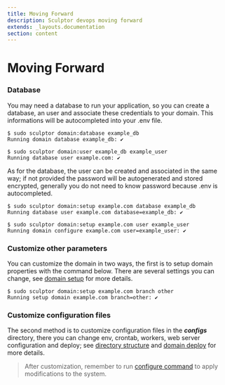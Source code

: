 ```yaml
---
title: Moving Forward
description: Sculptor devops moving forward
extends: _layouts.documentation
section: content
---
```



# Moving Forward

### Database
You may need a database to run your application, so you can create a database, an user and associate these credentials to your domain.
This informations will be autocompleted into your .env file.

```shell
$ sudo sculptor domain:database example_db
Running domain database example_db: ✔

$ sudo sculptor domain:user example_db example_user
Running database user example.com: ✔
```

As for the database, the user can be created and associated in the same way; if not provided the password will be autogenerated and stored encrypted,
generally you do not need to know password because .env is autocompleted.
```shell
$ sudo sculptor domain:setup example.com database example_db
Running database user example.com database=example_db: ✔

$ sudo sculptor domain:setup example.com user example_user
Running domain configure example.com user=example_user: ✔
```

### Customize other parameters
You can customize the domain in two ways, the first is to setup domain properties with the command below. There are several settings you can change,
see [domain setup](/docs/commands/domains/#setup) for more details.
```shell
$ sudo sculptor domain:setup example.com branch other
Running setup domain example.com branch=other: ✔
```
### Customize configuration files
The second method is to customize configuration files in the ***configs*** directory, there you can change env, crontab, workers, web server configuration and deploy; see [directory structure](/docs/commands/domains/#structure) and [domain deploy](/docs/commands/deploy) for more details.

> After customization, remember to run [configure command](/docs/commands/domains/#configure) to apply modifications to the system.
